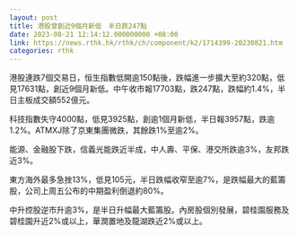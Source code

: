 ```yaml
---
layout: post
title: 港股曾創近9個月新低　半日跌247點
date: 2023-08-21 12:14:12.000000000 +08:00
link: https://news.rthk.hk/rthk/ch/component/k2/1714399-20230821.htm
categories: rthk
---
```


港股連跌7個交易日，恒生指數低開逾150點後，跌幅進一步擴大至約320點，低見17631點，創近9個月新低。中午收市報17703點，跌247點，跌幅約1.4%，半日主板成交額552億元。

科技指數失守4000點，低見3925點，創逾1個月新低，半日報3957點，跌逾1.2%。ATMXJ除了京東集團微跌，其餘跌1%至逾2%。

能源、金融股下跌，信義光能跌近半成，中人壽、平保、港交所跌逾3%，友邦跌近3%。

東方海外最多急挫13%，低見105元，半日跌幅收窄至逾7%，是跌幅最大的藍籌股，公司上周五公布的中期盈利倒退約80%。

中升控股逆市升逾3%，是半日升幅最大藍籌股。內房股個別發展，碧桂園服務及碧桂園升近2%或以上，華潤置地及龍湖跌近2%或以上。
